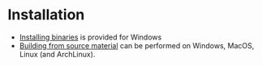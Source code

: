 # Installation

* [Installing binaries](binaries.md) is provided for Windows
* [Building from source material](sources.md) can be performed on
Windows, MacOS, Linux (and ArchLinux).
